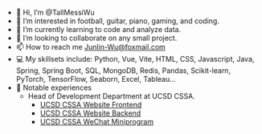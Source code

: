 - 👋 Hi, I’m @TallMessiWu
- 👀 I’m interested in football, guitar, piano, gaming, and coding.
- 🌱 I’m currently learning to code and analyze data.
- 💞️ I’m looking to collaborate on any small project.
- 📫 How to reach me Junlin-Wu@foxmail.com
- 💻 My skillsets include: Python, Vue, Vite, HTML, CSS, Javascript, Java, Spring, Spring Boot, SQL, MongoDB, Redis, Pandas, Scikit-learn, PyTorch, TensorFlow, Seaborn, Excel, Tableau...
- 🔖 Notable experiences
    - Head of Development Department at UCSD CSSA.
        - [UCSD CSSA Website Frontend](https://github.com/TallMessiWu/ucsdcssa-website-vue)
        - [UCSD CSSA Website Backend](https://github.com/TallMessiWu/ucsdcssa-website-backend)
        - [UCSD CSSA WeChat Miniprogram](https://github.com/TallMessiWu/ucsdcssa-wechat-miniprogram)
<!---
TallMessiWu/TallMessiWu is a ✨ special ✨ repository because its `README.md` (this file) appears on your GitHub profile.
You can click the Preview link to take a look at your changes.
--->
